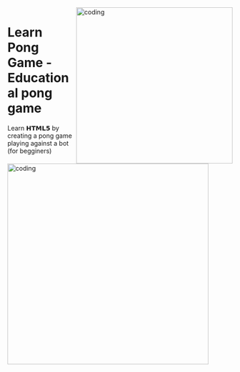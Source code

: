 <img align="right" alt="coding" src="https://media.tenor.com/2gyJVMt_L6wAAAAC/pong-video-game.gif" width="350" height="auto">

# Learn Pong Game - Educational pong game
Learn 𝗛𝗧𝗠𝗟𝟱 by creating a pong game playing against a bot (for begginers)


<img align="left" alt="coding" src="https://www.tutorialrepublic.com/lib/images/html-illustration.png" width="450" height="auto">
